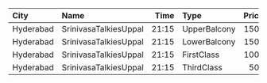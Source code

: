 | City      | Name                  |  Time | Type         | Price | Capacity | Booked |
| :-------- | :-------------------- | ----: | :----------- | ----: | -------: | -----: |
| Hyderabad | SrinivasaTalkiesUppal | 21:15 | UpperBalcony |  150₹ |      248 |    200 |
| Hyderabad | SrinivasaTalkiesUppal | 21:15 | LowerBalcony |  150₹ |      206 |    206 |
| Hyderabad | SrinivasaTalkiesUppal | 21:15 | FirstClass   |  100₹ |      192 |    144 |
| Hyderabad | SrinivasaTalkiesUppal | 21:15 | ThirdClass   |   50₹ |      153 |     98 |